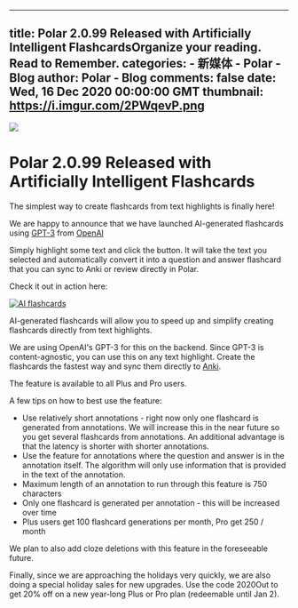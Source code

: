 
---
title: Polar 2.0.99 Released with Artificially Intelligent FlashcardsOrganize your reading. Read to Remember.
categories: 
    - 新媒体
    - Polar - Blog
author: Polar - Blog
comments: false
date: Wed, 16 Dec 2020 00:00:00 GMT
thumbnail: https://i.imgur.com/2PWqevP.png
---

<div>   
<img class="img-fluid" src="https://i.imgur.com/2PWqevP.png" referrerpolicy="no-referrer">
<h1>Polar 2.0.99 Released with Artificially Intelligent Flashcards</h1>
<p>The simplest way to create flashcards from text highlights is finally here!</p>
<p>We are happy to announce that we have launched AI-generated flashcards using <a href="https://en.wikipedia.org/wiki/GPT-3">GPT-3</a> from <a href="https://openai.com/blog/openai-api/">OpenAI</a></p>
<p>Simply highlight some text and click the button. It will take the text you
selected and automatically convert it into a question and answer flashcard that
you can sync to Anki or review directly in Polar.</p>
<p>Check it out in action here:</p>
<p><a href="https://youtu.be/dM4_cClHPG8" title="AI flashcards"><img src="https://i.imgur.com/SoywNMb.png" alt="AI flashcards" referrerpolicy="no-referrer"></a></p>
<p>AI-generated flashcards will allow you to speed up and simplify creating
flashcards directly from text highlights.</p>
<p>We are using OpenAI's GPT-3 for this on the backend. Since GPT-3 is
content-agnostic, you can use this on any text highlight. Create the flashcards
the fastest way and sync them directly to <a rel="nofollow" href="https://ankiweb.net/about">Anki</a>.</p>
<p>The feature is available to all Plus and Pro users.</p>
<p>A few tips on how to best use the feature:</p>
<ul>
<li>Use relatively short annotations - right now only one flashcard is generated
from annotations. We will increase this in the near future so you get several
flashcards from annotations. An additional advantage is that the latency is
shorter with shorter annotations.</li>
<li>Use the feature for annotations where the question and answer is in the
annotation itself. The algorithm will only use information that is provided in
the text of the annotation.</li>
<li>Maximum length of an annotation to run through this feature is 750 characters</li>
<li>Only one flashcard is generated per annotation - this will be increased over time</li>
<li>Plus users get 100 flashcard generations per month, Pro get 250 / month</li>
</ul>
<p>We plan to also add cloze deletions with this feature in the foreseeable future.</p>
<p>Finally, since we are approaching the holidays very quickly, we are also doing a
special holiday sales for new upgrades. Use the code 2020Out to get 20% off on a
new year-long Plus or Pro plan (redeemable until Jan 2).</p>  
</div>
            